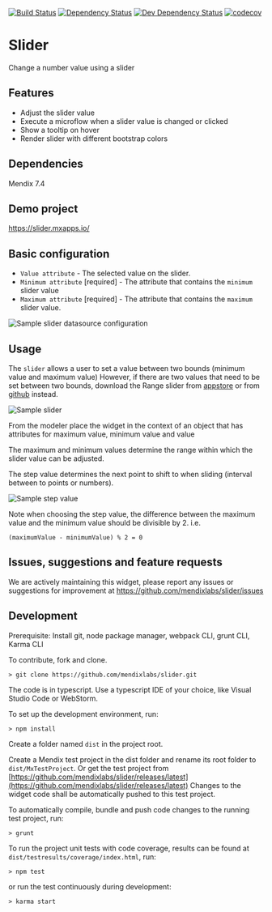 [![Build Status](https://travis-ci.org/mendixlabs/slider.svg?branch=master)](https://travis-ci.org/mendixlabs/slider)
[![Dependency Status](https://david-dm.org/mendixlabs/slider.svg)](https://david-dm.org/mendixlabs/slider)
[![Dev Dependency Status](https://david-dm.org/mendixlabs/slider.svg#info=devDependencies)](https://david-dm.org/mendixlabs/slider#info=devDependencies)
[![codecov](https://codecov.io/gh/mendixlabs/slider/branch/master/graph/badge.svg)](https://codecov.io/gh/mendixlabs/slider)

# Slider
Change a number value using a slider

## Features
* Adjust the slider value
* Execute a microflow when a slider value is changed or clicked
* Show a tooltip on hover
* Render slider with different bootstrap colors

## Dependencies
Mendix 7.4

## Demo project
https://slider.mxapps.io/

## Basic configuration
* `Value attribute` - The selected value on the slider.
* `Minimum attribute` [required] - The attribute that contains the `minimum` slider value
* `Maximum attribute` [required] - The attribute that contains the `maximum` slider value.

 ![Sample slider datasource configuration](/assets/DataSource.PNG)

## Usage
The `slider` allows a user to set a value between two bounds (minimum value and maximum value)
However, if there are two values that need to be set between two bounds, download the Range slider from [appstore](https://appstore.home.mendix.com/link/app/52704/Mendix/Range-slider) or from [github](https://github.com/mendixlabs/range-slider) instead.

![Sample slider](/assets/Sample_usage.png)

From the modeler place the widget in the context of an object that has attributes for maximum value, minimum value and value

The maximum and minimum values determine the range within which the slider value can be adjusted.

The step value determines the next point to shift to when sliding (interval between to points or numbers).

![Sample step value](/assets/Sample_stepvalue.png)

Note when choosing the step value, the difference between the maximum value and the minimum value should be divisible by 2. i.e.

```
(maximumValue - minimumValue) % 2 = 0

```
## Issues, suggestions and feature requests
We are actively maintaining this widget, please report any issues or suggestions for improvement at
https://github.com/mendixlabs/slider/issues

## Development
Prerequisite: Install git, node package manager, webpack CLI, grunt CLI, Karma CLI

To contribute, fork and clone.

    > git clone https://github.com/mendixlabs/slider.git

The code is in typescript. Use a typescript IDE of your choice, like Visual Studio Code or WebStorm.

To set up the development environment, run:

    > npm install

Create a folder named `dist` in the project root.

Create a Mendix test project in the dist folder and rename its root folder to `dist/MxTestProject`. Or get the test project from [https://github.com/mendixlabs/slider/releases/latest](https://github.com/mendixlabs/slider/releases/latest) Changes to the widget code shall be automatically pushed to this test project.

To automatically compile, bundle and push code changes to the running test project, run:

    > grunt

To run the project unit tests with code coverage, results can be found at `dist/testresults/coverage/index.html`, run:

    > npm test

or run the test continuously during development:

    > karma start
